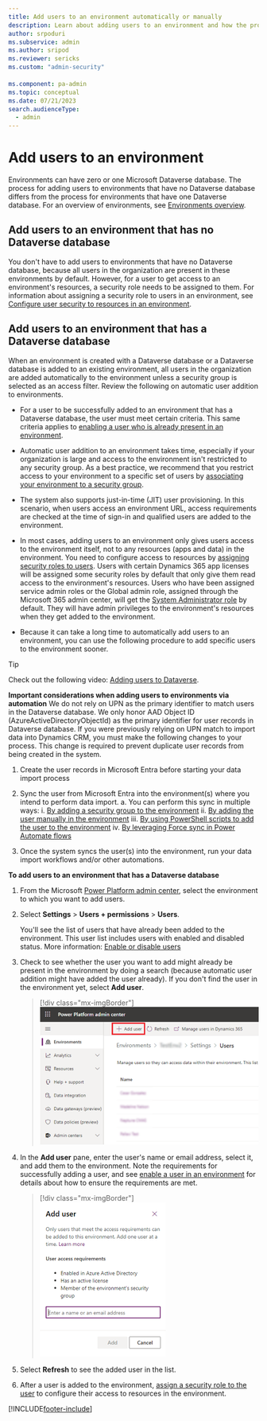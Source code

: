 ```yaml
---
title: Add users to an environment automatically or manually
description: Learn about adding users to an environment and how the process differs when it has a Dataverse database. Use security groups to restrict access or add specific users. 
author: srpoduri 
ms.subservice: admin
ms.author: sripod
ms.reviewer: sericks
ms.custom: "admin-security"

ms.component: pa-admin
ms.topic: conceptual
ms.date: 07/21/2023
search.audienceType: 
  - admin
---
```

# Add users to an environment  

Environments can have zero or one Microsoft Dataverse database. The process for adding users to environments that have no Dataverse database differs from the process for environments that have one Dataverse database. For an overview of environments, see [Environments overview](environments-overview.md). 

## Add users to an environment that has no Dataverse database 

You don't have to add users to environments that have no Dataverse database, because all users in the organization are present in these environments by default. However, for a user to get access to an environment's resources, a security role needs to be assigned to them. For information about assigning a security role to users in an environment, see [Configure user security to resources in an environment](database-security.md). 

## Add users to an environment that has a Dataverse database 

When an environment is created with a Dataverse database or a Dataverse database is added to an existing environment, all users in the organization are added automatically to the environment unless a security group is selected as an access filter. Review the following on automatic user addition to environments. 

- For a user to be successfully added to an environment that has a Dataverse database, the user must meet certain criteria. This same criteria applies to [enabling a user who is already present in an environment](create-users.md#enable-or-disable-user-accounts).  

- Automatic user addition to an environment takes time, especially if your organization is large and access to the environment isn't restricted to any security group. As a best practice, we recommend that you restrict access to your environment to a specific set of users by [associating your environment to a security group](control-user-access.md).

- The system also supports just-in-time (JIT) user provisioning. In this scenario, when users access an environment URL, access requirements are checked at the time of sign-in and qualified users are added to the environment. 

- In most cases, adding users to an environment only gives users access to the environment itself, not to any resources (apps and data) in the environment. You need to configure access to resources by [assigning security roles to users](database-security.md). Users with certain Dynamics 365 app licenses will be assigned some security roles by default that only give them read access to the environment's resources. Users who have been assigned service admin roles or the Global admin role, assigned through the Microsoft 365 admin center, will get the [System Administrator role](database-security.md#predefined-security-roles) by default. They will have admin privileges to the environment's resources when they get added to the environment. 

- Because it can take a long time to automatically add users to an environment, you can use the following procedure to add specific users to the environment sooner.

> [!TIP]
> Check out the following video: [Adding users to Dataverse](https://www.microsoft.com/videoplayer/embed/RWJBra).

**Important considerations when adding users to environments via automation**
We do not rely on UPN as the primary identifier to match users in the Dataverse database. We only honor AAD Object ID (AzureActiveDirectoryObjectId) as the primary identifier for user records in Dataverse database.
If you were previously relying on UPN match to import data into Dynamics CRM, you must make the following changes to your process. This change is required to prevent duplicate user records from being created in the system.

1.	Create the user records in Microsoft Entra before starting your data import process

2.	Sync the user from Microsoft Entra into the environment(s) where you intend to perform data import.
  a.	You can perform this sync in multiple ways: 
    i.	[By adding a security group to the environment](https://learn.microsoft.com/en-us/power-platform/admin/control-user-access#associate-a-security-group-with-an-environment)
    ii.	[By adding the user manually in the environment](https://learn.microsoft.com/en-us/power-platform/admin/add-users-to-environment#add-users-to-an-environment-that-has-a-dataverse-database)
    iii. [By using PowerShell scripts to add the user to the environment](https://learn.microsoft.com/en-us/powershell/module/microsoft.powerapps.administration.powershell/add-adminpowerappssyncuser?view=pa-ps-latest)
    iv.	[By leveraging Force sync in Power Automate flows](https://powerusers.microsoft.com/t5/Power-Apps-Community-Blog/Using-Force-Sync-User-to-sync-users-Power-Platform-Dynamics-365/ba-p/1605498)
3.	Once the system syncs the user(s) into the environment, run your data import workflows and/or other automations.

**To add users to an environment that has a Dataverse database**

1. From the Microsoft [Power Platform admin center](https://admin.powerplatform.microsoft.com), select the environment to which you want to add users. 

2. Select **Settings** > **Users + permissions** > **Users**. 

   You'll see the list of users that have already been added to the environment. This user list includes users with enabled and disabled status. More information: [Enable or disable users](create-users.md#enable-or-disable-user-accounts) 

3. Check to see whether the user you want to add might already be present in the environment by doing a search (because automatic user addition might have added the user already). If you don't find the user in the environment yet, select **Add user**. 

   > [!div class="mx-imgBorder"] 
   > ![Add user.](media/add-user.png "Add user")

4. In the **Add user** pane, enter the user's name or email address, select it, and add them to the environment. Note the requirements for successfully adding a user, and see [enable a user in an environment](create-users.md#enable-or-disable-user-accounts) for details about how to ensure the requirements are met. 

   > [!div class="mx-imgBorder"] 
   > ![Enter name.](media/add-user-enter-name.png "Enter name")

5. Select **Refresh** to see the added user in the list.

6. After a user is added to the environment, [assign a security role to the user](database-security.md) to configure their access to resources in the environment. 


[!INCLUDE[footer-include](../includes/footer-banner.md)]
